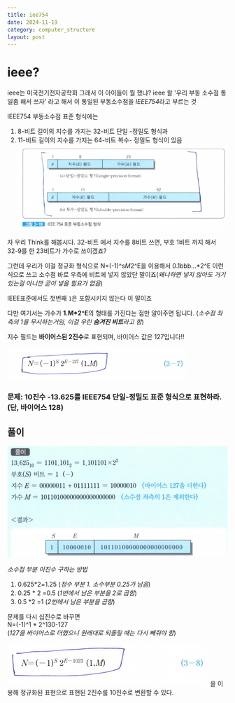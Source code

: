 ```yaml
---
title: iee754
date: 2024-11-19
category: computer_structure
layout: post
---
```

# ieee?
ieee는 미국전기전자공학회
그래서 이 아이들이 뭘 했냐?
ieee 왈 '우리 부동 소수점 통일좀 해서 쓰자' 라고 해서 이 통일된 부동소수점을 *IEEE754*라고 부르는 것

IEEE754 부동소수점 표준 형식에는
1. 8-비트 길이의 지수를 가지는 32-비트 단일 -정밀도 형식과
2. 11-비트 길이의 지수를 가지는 64-비트 복수- 정밀도 형식이 있음
![alt text](image.png)

자 우리 Think를 해봅시다.
32-비트 에서 지수를 8비트 쓰면, 부호 1비트 까지 해서 32-9를 한 23비트가 가수로 쓰이겠죠?

그런데 우리가 이걸 정규화 형식으로 
N=(-1)^s*M*2^E을 이용해서 0.1bbb...*2^E 이런식으로 쓰고 소수점 바로 우측에 비트에 넣지 않았단 말이죠(*왜냐하면 넣지 않아도 거기 있는걸 아니깐 굳이 넣을 필요가 없음*)

IEEE표준에서도 첫번째 `1`은 포함시키지 않는다 이 말이죠  

다만 여기서는 가수가 **1.M*2^E**의 형태를 가진다는 점만 알아주면 됩니다.
(*소수점 좌측의 1을 무시하는거임, 이걸 우린 **숨겨진 비트**라고 함*)

지수 필드는 **바이어스된 2진수**로 표현되며, 바이어스 값은 127입니다!!

![alt text](image-1.png)

### 문제: 10진수 -13.625를 IEEE754 단일-정밀도 표준 형식으로 표현하라. (단, 바이어스 128)

풀이
--
![alt text](image-6.png)

*소수점 부분 이진수 구하는 방법*

1. 0.625*2=1.25 (*정수 부분 1. 소수부분 0.25가 남음*)
2. 0.25 * 2 =0.5 (*1번에서 남은 부분을 2로 곱함*)
3. 0.5 *2 =1 (*2번에서 남은 부분을 곱함*)

문제를 다시 십진수로 바꾸면  
N=(-1)^1 * 2^130-127  
(*127을 바이어스로 더했으니 원래대로 되돌릴 때는 다시 빼줘야 함*)

![alt text](image-7.png)
을 이용해 정규화된 표현으로 표현된 2진수를 10진수로 변환할 수 있다.  